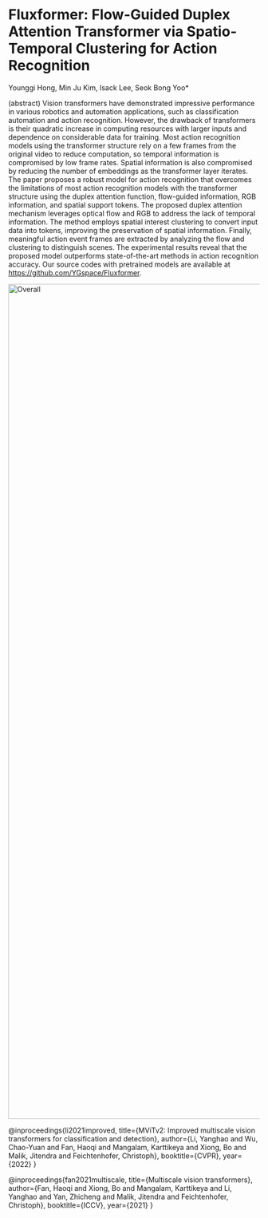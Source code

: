 # Fluxformer: Flow-Guided Duplex Attention Transformer via Spatio-Temporal Clustering for Action Recognition
Younggi Hong, Min Ju Kim, Isack Lee, Seok Bong Yoo*

(abstract)
Vision transformers have demonstrated impressive performance in various robotics and automation applications, such as classification automation and action recognition. However, the drawback of transformers is their quadratic increase in computing resources with larger inputs and dependence on considerable data for training. Most action recognition models using the transformer structure rely on a few frames from the original video to reduce computation, so temporal information is compromised by low frame rates. Spatial information is also compromised by reducing the number of embeddings as the transformer layer iterates. The paper proposes a robust model for action recognition that overcomes the limitations of most action recognition models with the transformer structure using the duplex attention function, flow-guided information, RGB information, and spatial support tokens. The proposed duplex attention mechanism leverages optical flow and RGB to address the lack of temporal information. The method employs spatial interest clustering to convert input data into tokens, improving the preservation of spatial information. Finally, meaningful action event frames are extracted by analyzing the flow and clustering to distinguish scenes. The experimental results reveal that the proposed model outperforms state-of-the-art methods in action recognition accuracy. Our source codes with pretrained models are available at https://github.com/YGspace/Fluxformer.




<img width="1674" alt="Overall" src="https://github.com/YGspace/Fluxformer/assets/86955204/9318b715-5f95-4ae1-bf21-ce1bd8bb7692">


@inproceedings{li2021improved,
  title={MViTv2: Improved multiscale vision transformers for classification and detection},
  author={Li, Yanghao and Wu, Chao-Yuan and Fan, Haoqi and Mangalam, Karttikeya and Xiong, Bo and Malik, Jitendra and Feichtenhofer, Christoph},
  booktitle={CVPR},
  year={2022}
}

@inproceedings{fan2021multiscale,
  title={Multiscale vision transformers},
  author={Fan, Haoqi and Xiong, Bo and Mangalam, Karttikeya and Li, Yanghao and Yan, Zhicheng and Malik, Jitendra and Feichtenhofer, Christoph},
  booktitle={ICCV},
  year={2021}
}
